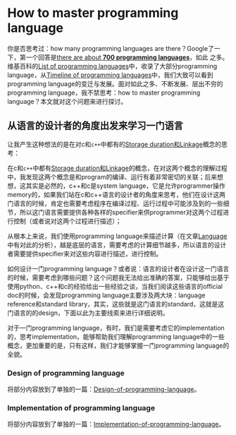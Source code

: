 # How to master programming language

你是否思考过：how many programming languages are there？Google了一下，第一个回答是[there are about **700 programming languages**](https://careerkarma.com/blog/how-many-coding-languages-are-there/)，如此 之多。维基百科的[List of programming languages](https://en.wikipedia.org/wiki/List_of_programming_languages)中，收录了大部分programming language，从[Timeline of programming languages](https://en.wikipedia.org/wiki/Timeline_of_programming_languages)中，我们大致可以看到 programming language的变迁与发展。面对如此之多、不断发展、层出不穷的programming language，我不禁思考：how to master programming language？本文就对这个问题来进行探讨。



## 从语言的设计者的角度出发来学习一门语言

让我产生这种想法的是在对c和`c++`中都有的[Storage duration和Linkage](https://en.cppreference.com/w/c/language/storage_duration)概念的思考：

在c和`c++`中都有[Storage duration和Linkage](https://en.cppreference.com/w/c/language/storage_duration)的概念，在对这两个概念的理解过程中，我发现这两个概念是和program的编译、运行有着非常密切的关联；后来想想，这其实是必然的，c++和c是system language，它是允许programmer操作memory的，如果我们站在c和c++语言的设计者的角度来思考，他们在设计这两门语言的时候，肯定也需要考虑程序在编译过程、运行过程中可能涉及到的一些细节，所以这门语言需要提供各种各样的specifier来供programmer对这两个过程进行控制（或者说对这两个过程进行描述）；

从根本上来说，我们使用programming language来描述计算（在文章[Language](https://dengking.github.io/Post/Language/Language/)中有对此的分析），越是底层的语言，需要考虑的计算细节越多，所以语言的设计者需要提供specifier来对这些内容进行描述，进行控制。

如何设计一门programming language？或者说：语言的设计者在设计这一门语言的时候，需要考虑到哪些问题？这个问题我无法给出准确的答案，只能够给出基于使用python、c++和c的经验给出一些经验之谈，当我们阅读这些语言的official doc的时候，会发现programming language主要涉及两大块：language reference和standard library，其实，这些就是这门语言的standard，这就是这门语言的的design，下面以此为主要线索来进行详细说明。

对于一门programming language，有时，我们是需要考虑它的implementation的，思考implementation，能够帮助我们理解programming language中的一些概念，更加重要的是，只有这样，我们才能够掌握一门programming language的全貌。

### Design of programming language

将部分内容放到了单独的一篇：[Design-of-programming-language](./Design-of-programming-language.md)。

### Implementation of programming language

将部分内容放到了单独的一篇：[Implementation-of-programming-language](./Implementation-of-programming-language.md)。







